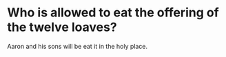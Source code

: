 # Who is allowed to eat the offering of the twelve loaves?

Aaron and his sons will be eat it in the holy place.
